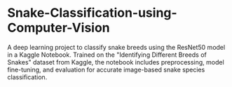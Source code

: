 # Snake-Classification-using-Computer-Vision
A deep learning project to classify snake breeds using the ResNet50 model in a Kaggle Notebook. Trained on the "Identifying Different Breeds of Snakes" dataset from Kaggle, the notebook includes preprocessing, model fine-tuning, and evaluation for accurate image-based snake species classification.
